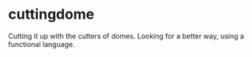 # cuttingdome
Cutting it up with the cutters of domes. Looking for a better way, using a functional language.
